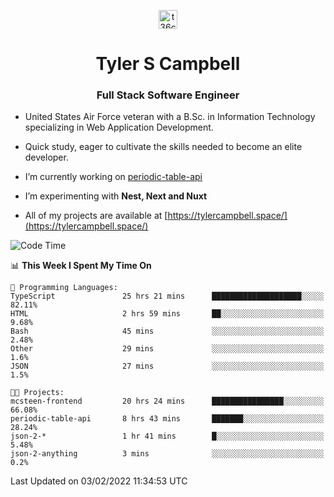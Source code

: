 <p align="center">
<a href="https://www.linkedin.com/in/t36campbell" target="blank"><img align="center" src="https://ik.imagekit.io/t36campbell/Portfolio/linkedin.png.original_m8bbGgPh6.png" alt="t36campbell" height="30" width="30" /></a>
</p>
<h1 align="center">Tyler S Campbell</h1>
<h3 align="center">Full Stack Software Engineer</h3>

* United States Air Force veteran with a B.Sc. in Information Technology specializing in Web Application Development. 

* Quick study, eager to cultivate the skills needed to become an elite developer.

* I’m currently working on [periodic-table-api](https://github.com/t36campbell/periodic-table-api)

* I’m experimenting with **Nest, Next and Nuxt**

* All of my projects are available at [https://tylercampbell.space/](https://tylercampbell.space/)

<!--START_SECTION:waka-->
![Code Time](http://img.shields.io/badge/Code%20Time-1%2C397%20hrs%2050%20mins-blue)

📊 **This Week I Spent My Time On** 

```text
💬 Programming Languages: 
TypeScript               25 hrs 21 mins      ████████████████████░░░░░   82.11% 
HTML                     2 hrs 59 mins       ██░░░░░░░░░░░░░░░░░░░░░░░   9.68% 
Bash                     45 mins             ░░░░░░░░░░░░░░░░░░░░░░░░░   2.48% 
Other                    29 mins             ░░░░░░░░░░░░░░░░░░░░░░░░░   1.6% 
JSON                     27 mins             ░░░░░░░░░░░░░░░░░░░░░░░░░   1.5%

🐱‍💻 Projects: 
mcsteen-frontend         20 hrs 24 mins      ████████████████░░░░░░░░░   66.08% 
periodic-table-api       8 hrs 43 mins       ███████░░░░░░░░░░░░░░░░░░   28.24% 
json-2-*                 1 hr 41 mins        █░░░░░░░░░░░░░░░░░░░░░░░░   5.48% 
json-2-anything          3 mins              ░░░░░░░░░░░░░░░░░░░░░░░░░   0.2%

```


 Last Updated on 03/02/2022 11:34:53 UTC
<!--END_SECTION:waka-->
